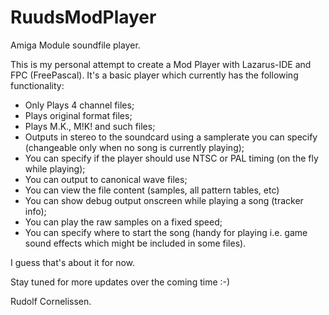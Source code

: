 # RuudsModPlayer
Amiga Module soundfile player.

This is my personal attempt to create a Mod Player with Lazarus-IDE and FPC (FreePascal).
It's a basic player which currently has the following functionality:

- Only Plays 4 channel files;
- Plays original format files;
- Plays M.K., M!K! and such files;
- Outputs in stereo to the soundcard using a samplerate you can specify (changeable only when no song is currently playing);
- You can specify if the player should use NTSC or PAL timing (on the fly while playing);
- You can output to canonical wave files;
- You can view the file content (samples, all pattern tables, etc)
- You can show debug output onscreen while playing a song (tracker info);
- You can play the raw samples on a fixed speed;
- You can specify where to start the song (handy for playing i.e. game sound effects which might be included in some files).

I guess that's about it for now.

Stay tuned for more updates over the coming time :-)


Rudolf Cornelissen.
